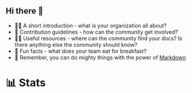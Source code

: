 ## Hi there 👋

* 🙋‍♀️ A short introduction - what is your organization all about?
* 🌈 Contribution guidelines - how can the community get involved?
* 👩‍💻 Useful resources - where can the community find your docs? Is there anything else the community should know?
* 🍿 Fun facts - what does your team eat for breakfast?
* 🧙 Remember, you can do mighty things with the power of [Markdown](https://guides.github.com/features/mastering-markdown/)

# 📊 Stats

